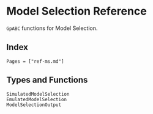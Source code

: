 # Model Selection Reference

`GpABC` functions for Model Selection.

## Index
```@index
Pages = ["ref-ms.md"]
```

## Types and Functions
```@docs
SimulatedModelSelection
EmulatedModelSelection
ModelSelectionOutput
```
